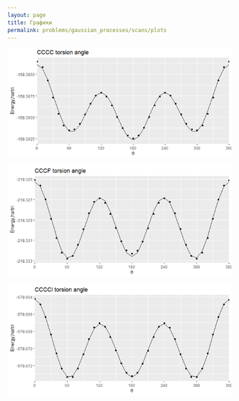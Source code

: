 ```yaml
---
layout: page
title: Графики
permalink: problems/gaussian_processes/scans/plots
---
```


![CCCC](cccc.png)

![CCCF](cccf.png)

![CCCCl](ccccl.png)

